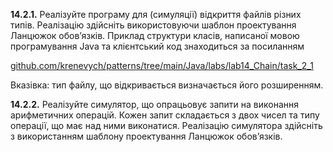 **14.2.1.** Реалізуйте програму для (симуляції)
відкриття файлів різних типів. Реалізацію здійсніть використовуючи шаблон
проектування Ланцюжок обов’язків. Приклад структури
класів, написаної мовою програмування Java та клієнтський код знаходиться за
посиланням

[github.com/krenevych/patterns/tree/main/Java/labs/lab14_Chain/task_2_1](https://github.com/krenevych/patterns/tree/main/Java/labs/lab14_Chain/task_2_1)


Вказівка: тип файлу, що відкривається визначається його
розширенням.


**14.2.2.** Реалізуйте симулятор,
що опрацьовує запити на виконання арифметичних операцій. Кожен запит
складається з двох чисел та типу операції, що має над ними виконатися.
Реалізацію симулятора здійсніть з використанням шаблону проектування Ланцюжок
обов’язків.
